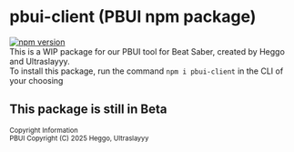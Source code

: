 # pbui-client (PBUI npm package)
[![npm version](https://img.shields.io/npm/v/pbui-client)](https://www.npmjs.com/package/pbui-client) <br>
This is a WIP package for our PBUI tool for Beat Saber, created by Heggo and Ultraslayyy. <br>
To install this package, run the command
`npm i pbui-client`
in the CLI of your choosing

## This package is still in Beta

<sup>Copyright Information</sup> \
<sup>PBUI  Copyright (C) 2025 Heggo, Ultraslayyy</sup>